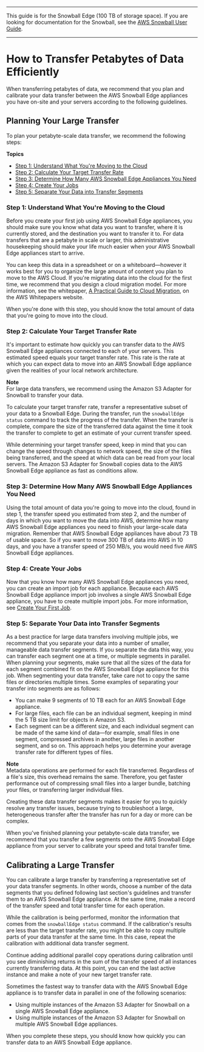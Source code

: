 --------

This guide is for the Snowball Edge \(100 TB of storage space\)\. If you are looking for documentation for the Snowball, see the [AWS Snowball User Guide](http://docs.aws.amazon.com/snowball/latest/ug/whatissnowball.html)\.

--------

# How to Transfer Petabytes of Data Efficiently<a name="transfer-petabytes"></a>

When transferring petabytes of data, we recommend that you plan and calibrate your data transfer between the AWS Snowball Edge appliances you have on\-site and your servers according to the following guidelines\.

## Planning Your Large Transfer<a name="copy-general-planning"></a>

To plan your petabyte\-scale data transfer, we recommend the following steps:

**Topics**
+ [Step 1: Understand What You're Moving to the Cloud](#understand-the-transfer)
+ [Step 2: Calculate Your Target Transfer Rate](#calculate-rate)
+ [Step 3: Determine How Many AWS Snowball Edge Appliances You Need](#number-of-snowballs)
+ [Step 4: Create Your Jobs](#make-jobs)
+ [Step 5: Separate Your Data into Transfer Segments](#prepare-segments)

### Step 1: Understand What You're Moving to the Cloud<a name="understand-the-transfer"></a>

Before you create your first job using AWS Snowball Edge appliances, you should make sure you know what data you want to transfer, where it is currently stored, and the destination you want to transfer it to\. For data transfers that are a petabyte in scale or larger, this administrative housekeeping should make your life much easier when your AWS Snowball Edge appliances start to arrive\.

You can keep this data in a spreadsheet or on a whiteboard—however it works best for you to organize the large amount of content you plan to move to the AWS Cloud\. If you're migrating data into the cloud for the first time, we recommend that you design a cloud migration model\. For more information, see the whitepaper, [A Practical Guide to Cloud Migration](https://d0.awsstatic.com/whitepapers/the-path-to-the-cloud-dec2015.pdf), on the AWS Whitepapers website\.

When you're done with this step, you should know the total amount of data that you're going to move into the cloud\.

### Step 2: Calculate Your Target Transfer Rate<a name="calculate-rate"></a>

It's important to estimate how quickly you can transfer data to the AWS Snowball Edge appliances connected to each of your servers\. This estimated speed equals your target transfer rate\. This rate is the rate at which you can expect data to move into an AWS Snowball Edge appliance given the realities of your local network architecture\.

**Note**  
For large data transfers, we recommend using the Amazon S3 Adapter for Snowball to transfer your data\.

To calculate your target transfer rate, transfer a representative subset of your data to a Snowball Edge\. During the transfer, run the `snowballEdge status` command to track the progress of the transfer\. When the transfer is complete, compare the size of the transferred data against the time it took the transfer to complete to get an estimate of your current transfer speed\.

While determining your target transfer speed, keep in mind that you can change the speed through changes to network speed, the size of the files being transferred, and the speed at which data can be read from your local servers\. The Amazon S3 Adapter for Snowball copies data to the AWS Snowball Edge appliance as fast as conditions allow\.

### Step 3: Determine How Many AWS Snowball Edge Appliances You Need<a name="number-of-snowballs"></a>

Using the total amount of data you're going to move into the cloud, found in step 1, the transfer speed you estimated from step 2, and the number of days in which you want to move the data into AWS, determine how many AWS Snowball Edge appliances you need to finish your large\-scale data migration\. Remember that AWS Snowball Edge appliances have about 73 TB of usable space\. So if you want to move 300 TB of data into AWS in 10 days, and you have a transfer speed of 250 MB/s, you would need five AWS Snowball Edge appliances\.

### Step 4: Create Your Jobs<a name="make-jobs"></a>

Now that you know how many AWS Snowball Edge appliances you need, you can create an import job for each appliance\. Because each AWS Snowball Edge appliance import job involves a single AWS Snowball Edge appliance, you have to create multiple import jobs\. For more information, see [Create Your First Job](create-job.md)\.

### Step 5: Separate Your Data into Transfer Segments<a name="prepare-segments"></a>

As a best practice for large data transfers involving multiple jobs, we recommend that you separate your data into a number of smaller, manageable data transfer segments\. If you separate the data this way, you can transfer each segment one at a time, or multiple segments in parallel\. When planning your segments, make sure that all the sizes of the data for each segment combined fit on the AWS Snowball Edge appliance for this job\. When segmenting your data transfer, take care not to copy the same files or directories multiple times\. Some examples of separating your transfer into segments are as follows:
+ You can make 9 segments of 10 TB each for an AWS Snowball Edge appliance\.
+ For large files, each file can be an individual segment, keeping in mind the 5 TB size limit for objects in Amazon S3\.
+ Each segment can be a different size, and each individual segment can be made of the same kind of data—for example, small files in one segment, compressed archives in another, large files in another segment, and so on\. This approach helps you determine your average transfer rate for different types of files\.

**Note**  
Metadata operations are performed for each file transferred\. Regardless of a file's size, this overhead remains the same\. Therefore, you get faster performance out of compressing small files into a larger bundle, batching your files, or transferring larger individual files\.

Creating these data transfer segments makes it easier for you to quickly resolve any transfer issues, because trying to troubleshoot a large, heterogeneous transfer after the transfer has run for a day or more can be complex\.

When you've finished planning your petabyte\-scale data transfer, we recommend that you transfer a few segments onto the AWS Snowball Edge appliance from your server to calibrate your speed and total transfer time\.

## Calibrating a Large Transfer<a name="calibrating-large-transfer"></a>

You can calibrate a large transfer by transferring a representative set of your data transfer segments\. In other words, choose a number of the data segments that you defined following last section's guidelines and transfer them to an AWS Snowball Edge appliance\. At the same time, make a record of the transfer speed and total transfer time for each operation\.

While the calibration is being performed, monitor the information that comes from the `snowballEdge status` command\. If the calibration's results are less than the target transfer rate, you might be able to copy multiple parts of your data transfer at the same time\. In this case, repeat the calibration with additional data transfer segment\.

Continue adding additional parallel copy operations during calibration until you see diminishing returns in the sum of the transfer speed of all instances currently transferring data\. At this point, you can end the last active instance and make a note of your new target transfer rate\.

Sometimes the fastest way to transfer data with the AWS Snowball Edge appliance is to transfer data in parallel in one of the following scenarios:
+ Using multiple instances of the Amazon S3 Adapter for Snowball on a single AWS Snowball Edge appliance\.
+ Using multiple instances of the Amazon S3 Adapter for Snowball on multiple AWS Snowball Edge appliances\.

When you complete these steps, you should know how quickly you can transfer data to an AWS Snowball Edge appliance\.